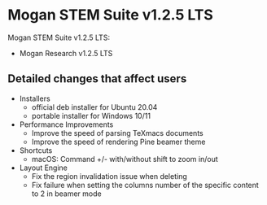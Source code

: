# Mogan STEM Suite v1.2.5 LTS
Mogan STEM Suite v1.2.5 LTS:
+ Mogan Research v1.2.5 LTS

## Detailed changes that affect users
+ Installers
  + official deb installer for Ubuntu 20.04
  + portable installer for Windows 10/11
+ Performance Improvements
  + Improve the speed of parsing TeXmacs documents
  + Improve the speed of rendering Pine beamer theme
+ Shortcuts
  + macOS: Command +/- with/without shift to zoom in/out
+ Layout Engine
  + Fix the region invalidation issue when deleting
  + Fix failure when setting the columns number of the specific content to 2 in beamer mode